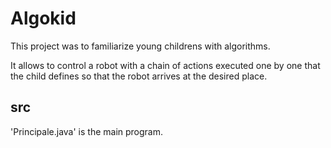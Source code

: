 # Algokid

This project was to familiarize young childrens with algorithms.


It allows to control a robot with a chain of actions executed one by one that the child defines so that the robot arrives at the desired place.


## src

'Principale.java' is the main program.

